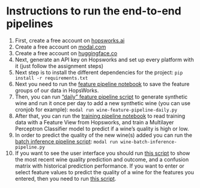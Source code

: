 # Instructions to run the end-to-end pipelines
1. First, create a free account on [hopsworks.ai](https://www.hopsworks.ai/)
2. Create a free account on [modal.com](https://modal.com/)
3. Create a free account on [huggingface.co](https://huggingface.co/)
4. Next, generate an API key on Hopsworks and set up every platform with it (just follow the assignment steps)
5. Next step is to install the different dependencies for the project:
`pip install -r requirements.txt`
6. Next you need to run the [feature pipeline notebook](wine-eda-and-backfill-feature-group.ipynb) to save the feature groups of our data in HopsWorks.
7. Then, you can run [“daily” feature pipeline script](wine-feature-pipeline-daily.py) to generate synthetic wine and run it once per day to add a new synthetic wine (you can use cronjob for example):
`modal run wine-feature-pipeline-daily.py`
8. After that, you can run the [training pipeline notebook](wine-training-pipeline.ipynb) to read training data with a Feature View from Hopsworks,
and train a Multilayer Perceptron Classifier model to predict if a wine’s quality is high or low.
9. In order to predict the quality of the new wine(s) added you can run the [batch inference pipeline script](wine-batch-inference-pipeline.py):
`modal run wine-batch-inference-pipeline.py`
10. If you want to see the user interface you should run [this script](huggingface-spaces-wine-monitor%2Fapp.py) to show the most recent wine quality prediction
and outcome, and a confusion matrix with historical prediction performance. If you want to enter or select feature values to predict
the quality of a wine for the features you entered, then you need to run [this script](huggingface-spaces-wine%2Fapp.py).
